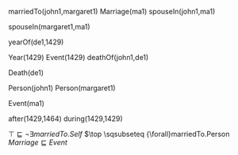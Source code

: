 marriedTo(john1,margaret1)
Marriage(ma1)
spouseIn(john1,ma1)

spouseIn(margaret1,ma1)

yearOf(de1,1429)

Year(1429)
Event(1429)
deathOf(john1,de1)

Death(de1)

Person(john1)
Person(margaret1)

Event(ma1)

after(1429,1464)
during(1429,1429)


$\top \sqsubseteq \neg{\exists}marriedTo.Self$
$\top \sqsubseteq {\forall}marriedTo.Person
$Marriage \sqsubseteq Event$